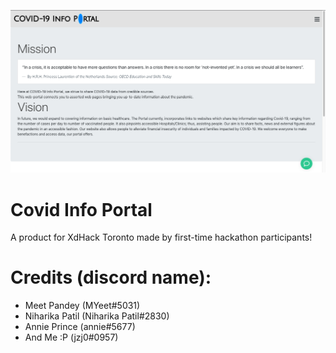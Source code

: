 ![](https://github.com/return0jz/xdhack/blob/master/READMEimg.png)

# Covid Info Portal
A product for XdHack Toronto made by first-time hackathon participants!

# Credits (discord name):
- Meet Pandey (MYeet#5031)
- Niharika Patil (Niharika Patil#2830)
- Annie Prince (annie#5677)
- And Me :P (jzj0#0957)
